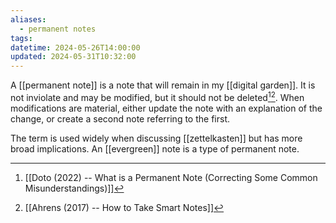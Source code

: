 ```yaml
---
aliases:
  - permanent notes
tags: 
datetime: 2024-05-26T14:00:00
updated: 2024-05-31T10:32:00
---
```

A [[permanent note]] is a note that will remain in my [[digital garden]]. It is not inviolate and may be modified, but it should not be deleted[^1][^2]. When modifications are material, either update the note with an explanation of the change, or create a second note referring to the first.

The term is used widely when discussing [[zettelkasten]] but has more broad implications. An [[evergreen]] note is a type of permanent note.

[^1]: [[Doto (2022) -- What is a Permanent Note (Correcting Some Common Misunderstandings)]]
[^2]: [[Ahrens (2017) -- How to Take Smart Notes]]